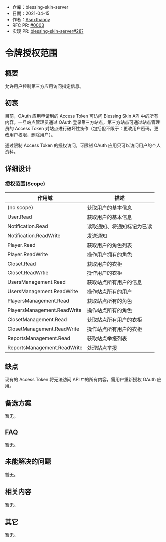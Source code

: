 - 仓库：blessing-skin-server
- 日期：2021-04-15
- 作者：[Asnxthaony](https://github.com/Asnxthaony)
- RFC PR: [#0003](https://github.com/bs-community/rfcs/pull/6)
- 实现 PR: [blessing-skin-server#287](https://github.com/bs-community/blessing-skin-server/pull/287)

# 令牌授权范围

## 概要

允许用户控制第三方应用访问指定信息。

## 初衷

目前，OAuth 应用申请到的 Access Token 可访问 Blessing Skin API 中的所有内容。一旦站点管理员通过 OAuth 登录第三方站点，第三方站点可通过站点管理员的 Access Token 对站点进行破坏性操作（包括但不限于：更改用户密码，更改用户权限，删除用户）。

通过限制 Access Token 的授权访问，可限制 OAuth 应用只可以访问用户的个人资料。

## 详细设计

### 授权范围(Scope)

| 作用域                      | 描述                       |
| --------------------------- | -------------------------- |
| (no scope)                  | 获取用户的基本信息         |
| User.Read                   | 获取用户的基本信息         |
| Notification.Read           | 读取通知、将通知标记为已读 |
| Notification.ReadWrite      | 发送通知                   |
| Player.Read                 | 获取用户的角色列表         |
| Player.ReadWrite            | 操作用户拥有的角色         |
| Closet.Read                 | 获取用户的衣柜             |
| Closet.ReadWrtie            | 操作用户的衣柜             |
| UsersManagement.Read        | 获取站点所有用户的信息     |
| UsersManagement.ReadWrite   | 操作站点所有的用户         |
| PlayersManagement.Read      | 获取站点所有的角色         |
| PlayersManagement.ReadWrite | 操作站点所有的角色         |
| ClosetManagement.Read       | 获取站点所有用户的衣柜     |
| ClosetManagement.ReadWrite  | 操作站点所有用户的衣柜     |
| ReportsManagement.Read      | 获取站点举报列表           |
| ReportsManagement.ReadWrite | 处理站点举报               |

## 缺点

现有的 Access Token 将无法访问 API 中的所有内容，需用户重新授权 OAuth 应用。

## 备选方案

暂无。

## FAQ

暂无。

## 未能解决的问题

暂无。

## 相关内容

暂无。

## 其它

暂无。